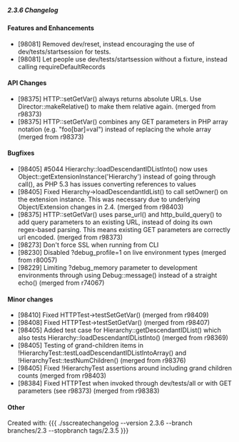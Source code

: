 ##### 2.3.6 Changelog


#### Features and Enhancements

 * [98081] Removed dev/reset, instead encouraging the use of dev/tests/startsession for tests.
 * [98081] Let people use dev/tests/startsession without a fixture, instead calling requireDefaultRecords


#### API Changes

 * [98375] HTTP::setGetVar() always returns absolute URLs. Use Director::makeRelative() to make them relative again.
(merged from r98373)
 * [98375] HTTP::setGetVar() combines any GET parameters in PHP array notation (e.g. "foo[bar]=val") instead of
replacing the whole array (merged from r98373)


#### Bugfixes

 * [98405] #5044 Hierarchy::loadDescendantIDListInto() now uses Object::getExtensionInstance('Hierarchy') instead of
going through call(), as PHP 5.3 has issues converting references to values
 * [98405] Fixed Hierarchy->loadDescendantIdList() to call setOwner() on the extension instance. This was necessary due
to underlying Object/Extension changes in 2.4. (merged from r98403)
 * [98375] HTTP::setGetVar() uses parse_url() and http_build_query() to add query parameters to an existing URL, instead
of doing its own regex-based parsing. This means existing GET parameters are correctly url encoded. (merged from r98373)
 * [98273] Don't force SSL when running from CLI
 * [98230] Disabled ?debug_profile=1 on live environment types (merged from r80057)
 * [98229] Limiting ?debug_memory parameter to development environments through using Debug::message() instead of a
straight echo() (merged from r74067)


#### Minor changes

 * [98410] Fixed HTTPTest->testSetGetVar() (merged from r98409)
 * [98408] Fixed HTTPTest->testSetGetVar() (merged from r98407)
 * [98405] Added test case for Hierarchy::getDescendantIDList() which also tests Hierarchy::loadDescendantIDListInto()
(merged from r98369)
 * [98405] Testing of grand-children items in !HierarchyTest::testLoadDescendantIDListIntoArray() and
!HierarchyTest::testNumChildren() (merged from r98376)
 * [98405] Fixed !HierarchyTest assertions around including grand children counts (merged from r98403)
 * [98384] Fixed HTTPTest when invoked through dev/tests/all or with GET parameters (see r98373) (merged from r98383)


#### Other

Created with:
{{{
./sscreatechangelog --version 2.3.6 --branch branches/2.3 --stopbranch tags/2.3.5
}}}
